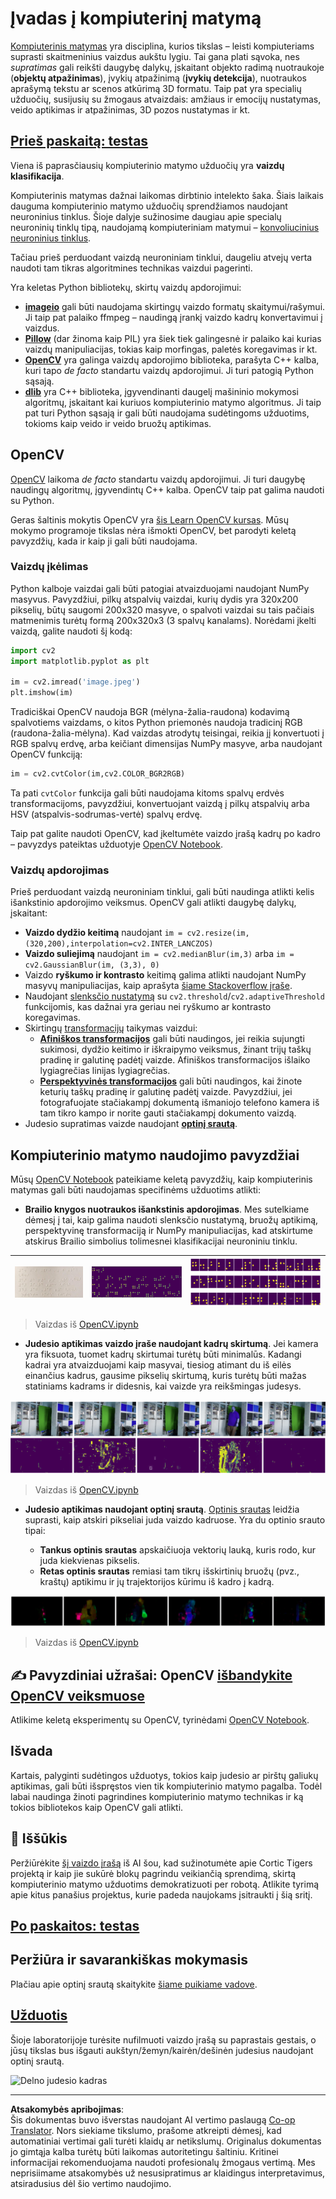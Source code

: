 <!--
CO_OP_TRANSLATOR_METADATA:
{
  "original_hash": "4bedc8e702db17260cfe824d58b6cfd4",
  "translation_date": "2025-08-31T17:39:17+00:00",
  "source_file": "lessons/4-ComputerVision/06-IntroCV/README.md",
  "language_code": "lt"
}
-->
# Įvadas į kompiuterinį matymą

[Kompiuterinis matymas](https://wikipedia.org/wiki/Computer_vision) yra disciplina, kurios tikslas – leisti kompiuteriams suprasti skaitmeninius vaizdus aukštu lygiu. Tai gana plati sąvoka, nes *supratimas* gali reikšti daugybę dalykų, įskaitant objekto radimą nuotraukoje (**objektų atpažinimas**), įvykių atpažinimą (**įvykių detekcija**), nuotraukos aprašymą tekstu ar scenos atkūrimą 3D formatu. Taip pat yra specialių užduočių, susijusių su žmogaus atvaizdais: amžiaus ir emocijų nustatymas, veido aptikimas ir atpažinimas, 3D pozos nustatymas ir kt.

## [Prieš paskaitą: testas](https://red-field-0a6ddfd03.1.azurestaticapps.net/quiz/106)

Viena iš paprasčiausių kompiuterinio matymo užduočių yra **vaizdų klasifikacija**.

Kompiuterinis matymas dažnai laikomas dirbtinio intelekto šaka. Šiais laikais dauguma kompiuterinio matymo užduočių sprendžiamos naudojant neuroninius tinklus. Šioje dalyje sužinosime daugiau apie specialų neuroninių tinklų tipą, naudojamą kompiuteriniam matymui – [konvoliucinius neuroninius tinklus](../07-ConvNets/README.md).

Tačiau prieš perduodant vaizdą neuroniniam tinklui, daugeliu atvejų verta naudoti tam tikras algoritmines technikas vaizdui pagerinti.

Yra keletas Python bibliotekų, skirtų vaizdų apdorojimui:

* **[imageio](https://imageio.readthedocs.io/en/stable/)** gali būti naudojama skirtingų vaizdo formatų skaitymui/rašymui. Ji taip pat palaiko ffmpeg – naudingą įrankį vaizdo kadrų konvertavimui į vaizdus.
* **[Pillow](https://pillow.readthedocs.io/en/stable/index.html)** (dar žinoma kaip PIL) yra šiek tiek galingesnė ir palaiko kai kurias vaizdų manipuliacijas, tokias kaip morfingas, paletės koregavimas ir kt.
* **[OpenCV](https://opencv.org/)** yra galinga vaizdų apdorojimo biblioteka, parašyta C++ kalba, kuri tapo *de facto* standartu vaizdų apdorojimui. Ji turi patogią Python sąsają.
* **[dlib](http://dlib.net/)** yra C++ biblioteka, įgyvendinanti daugelį mašininio mokymosi algoritmų, įskaitant kai kuriuos kompiuterinio matymo algoritmus. Ji taip pat turi Python sąsają ir gali būti naudojama sudėtingoms užduotims, tokioms kaip veido ir veido bruožų aptikimas.

## OpenCV

[OpenCV](https://opencv.org/) laikoma *de facto* standartu vaizdų apdorojimui. Ji turi daugybę naudingų algoritmų, įgyvendintų C++ kalba. OpenCV taip pat galima naudoti su Python.

Geras šaltinis mokytis OpenCV yra [šis Learn OpenCV kursas](https://learnopencv.com/getting-started-with-opencv/). Mūsų mokymo programoje tikslas nėra išmokti OpenCV, bet parodyti keletą pavyzdžių, kada ir kaip ji gali būti naudojama.

### Vaizdų įkėlimas

Python kalboje vaizdai gali būti patogiai atvaizduojami naudojant NumPy masyvus. Pavyzdžiui, pilkų atspalvių vaizdai, kurių dydis yra 320x200 pikselių, būtų saugomi 200x320 masyve, o spalvoti vaizdai su tais pačiais matmenimis turėtų formą 200x320x3 (3 spalvų kanalams). Norėdami įkelti vaizdą, galite naudoti šį kodą:

```python
import cv2
import matplotlib.pyplot as plt

im = cv2.imread('image.jpeg')
plt.imshow(im)
```

Tradiciškai OpenCV naudoja BGR (mėlyna-žalia-raudona) kodavimą spalvotiems vaizdams, o kitos Python priemonės naudoja tradicinį RGB (raudona-žalia-mėlyna). Kad vaizdas atrodytų teisingai, reikia jį konvertuoti į RGB spalvų erdvę, arba keičiant dimensijas NumPy masyve, arba naudojant OpenCV funkciją:

```python
im = cv2.cvtColor(im,cv2.COLOR_BGR2RGB)
```

Ta pati `cvtColor` funkcija gali būti naudojama kitoms spalvų erdvės transformacijoms, pavyzdžiui, konvertuojant vaizdą į pilkų atspalvių arba HSV (atspalvis-sodrumas-vertė) spalvų erdvę.

Taip pat galite naudoti OpenCV, kad įkeltumėte vaizdo įrašą kadrų po kadro – pavyzdys pateiktas užduotyje [OpenCV Notebook](OpenCV.ipynb).

### Vaizdų apdorojimas

Prieš perduodant vaizdą neuroniniam tinklui, gali būti naudinga atlikti kelis išankstinio apdorojimo veiksmus. OpenCV gali atlikti daugybę dalykų, įskaitant:

* **Vaizdo dydžio keitimą** naudojant `im = cv2.resize(im, (320,200),interpolation=cv2.INTER_LANCZOS)`
* **Vaizdo suliejimą** naudojant `im = cv2.medianBlur(im,3)` arba `im = cv2.GaussianBlur(im, (3,3), 0)`
* Vaizdo **ryškumo ir kontrasto** keitimą galima atlikti naudojant NumPy masyvų manipuliacijas, kaip aprašyta [šiame Stackoverflow įraše](https://stackoverflow.com/questions/39308030/how-do-i-increase-the-contrast-of-an-image-in-python-opencv).
* Naudojant [slenksčio nustatymą](https://docs.opencv.org/4.x/d7/d4d/tutorial_py_thresholding.html) su `cv2.threshold`/`cv2.adaptiveThreshold` funkcijomis, kas dažnai yra geriau nei ryškumo ar kontrasto koregavimas.
* Skirtingų [transformacijų](https://docs.opencv.org/4.5.5/da/d6e/tutorial_py_geometric_transformations.html) taikymas vaizdui:
    - **[Afiniškos transformacijos](https://docs.opencv.org/4.5.5/d4/d61/tutorial_warp_affine.html)** gali būti naudingos, jei reikia sujungti sukimosi, dydžio keitimo ir iškraipymo veiksmus, žinant trijų taškų pradinę ir galutinę padėtį vaizde. Afiniškos transformacijos išlaiko lygiagrečias linijas lygiagrečias.
    - **[Perspektyvinės transformacijos](https://medium.com/analytics-vidhya/opencv-perspective-transformation-9edffefb2143)** gali būti naudingos, kai žinote keturių taškų pradinę ir galutinę padėtį vaizde. Pavyzdžiui, jei fotografuojate stačiakampį dokumentą išmaniojo telefono kamera iš tam tikro kampo ir norite gauti stačiakampį dokumento vaizdą.
* Judesio supratimas vaizde naudojant **[optinį srautą](https://docs.opencv.org/4.5.5/d4/dee/tutorial_optical_flow.html)**.

## Kompiuterinio matymo naudojimo pavyzdžiai

Mūsų [OpenCV Notebook](OpenCV.ipynb) pateikiame keletą pavyzdžių, kaip kompiuterinis matymas gali būti naudojamas specifinėms užduotims atlikti:

* **Brailio knygos nuotraukos išankstinis apdorojimas**. Mes sutelkiame dėmesį į tai, kaip galima naudoti slenksčio nustatymą, bruožų aptikimą, perspektyvinę transformaciją ir NumPy manipuliacijas, kad atskirtume atskirus Brailio simbolius tolimesnei klasifikacijai neuroniniu tinklu.

![Brailio vaizdas](../../../../../translated_images/braille.341962ff76b1bd7044409371d3de09ced5028132aef97344ea4b7468c1208126.lt.jpeg) | ![Apdorotas Brailio vaizdas](../../../../../translated_images/braille-result.46530fea020b03c76aac532d7d6eeef7f6fb35b55b1001cd21627907dabef3ed.lt.png) | ![Brailio simboliai](../../../../../translated_images/braille-symbols.0159185ab69d533909dc4d7d26a1971b51401c6a80eb3a5584f250ea880af88b.lt.png)
----|-----|-----

> Vaizdas iš [OpenCV.ipynb](OpenCV.ipynb)

* **Judesio aptikimas vaizdo įraše naudojant kadrų skirtumą**. Jei kamera yra fiksuota, tuomet kadrų skirtumai turėtų būti minimalūs. Kadangi kadrai yra atvaizduojami kaip masyvai, tiesiog atimant du iš eilės einančius kadrus, gausime pikselių skirtumą, kuris turėtų būti mažas statiniams kadrams ir didesnis, kai vaizde yra reikšmingas judesys.

![Vaizdo kadrų ir skirtumų vaizdas](../../../../../translated_images/frame-difference.706f805491a0883c938e16447bf5eb2f7d69e812c7f743cbe7d7c7645168f81f.lt.png)

> Vaizdas iš [OpenCV.ipynb](OpenCV.ipynb)

* **Judesio aptikimas naudojant optinį srautą**. [Optinis srautas](https://docs.opencv.org/3.4/d4/dee/tutorial_optical_flow.html) leidžia suprasti, kaip atskiri pikseliai juda vaizdo kadruose. Yra du optinio srauto tipai:

   - **Tankus optinis srautas** apskaičiuoja vektorių lauką, kuris rodo, kur juda kiekvienas pikselis.
   - **Retas optinis srautas** remiasi tam tikrų išskirtinių bruožų (pvz., kraštų) aptikimu ir jų trajektorijos kūrimu iš kadro į kadrą.

![Optinio srauto vaizdas](../../../../../translated_images/optical.1f4a94464579a83a10784f3c07fe7228514714b96782edf50e70ccd59d2d8c4f.lt.png)

> Vaizdas iš [OpenCV.ipynb](OpenCV.ipynb)

## ✍️ Pavyzdiniai užrašai: OpenCV [išbandykite OpenCV veiksmuose](OpenCV.ipynb)

Atlikime keletą eksperimentų su OpenCV, tyrinėdami [OpenCV Notebook](OpenCV.ipynb).

## Išvada

Kartais, palyginti sudėtingos užduotys, tokios kaip judesio ar pirštų galiukų aptikimas, gali būti išspręstos vien tik kompiuterinio matymo pagalba. Todėl labai naudinga žinoti pagrindines kompiuterinio matymo technikas ir ką tokios bibliotekos kaip OpenCV gali atlikti.

## 🚀 Iššūkis

Peržiūrėkite [šį vaizdo įrašą](https://docs.microsoft.com/shows/ai-show/ai-show--2021-opencv-ai-competition--grand-prize-winners--cortic-tigers--episode-32?WT.mc_id=academic-77998-cacaste) iš AI šou, kad sužinotumėte apie Cortic Tigers projektą ir kaip jie sukūrė blokų pagrindu veikiančią sprendimą, skirtą kompiuterinio matymo užduotims demokratizuoti per robotą. Atlikite tyrimą apie kitus panašius projektus, kurie padeda naujokams įsitraukti į šią sritį.

## [Po paskaitos: testas](https://red-field-0a6ddfd03.1.azurestaticapps.net/quiz/206)

## Peržiūra ir savarankiškas mokymasis

Plačiau apie optinį srautą skaitykite [šiame puikiame vadove](https://learnopencv.com/optical-flow-in-opencv/).

## [Užduotis](lab/README.md)

Šioje laboratorijoje turėsite nufilmuoti vaizdo įrašą su paprastais gestais, o jūsų tikslas bus išgauti aukštyn/žemyn/kairėn/dešinėn judesius naudojant optinį srautą.

<img src="images/palm-movement.png" width="30%" alt="Delno judesio kadras"/>

---

**Atsakomybės apribojimas**:  
Šis dokumentas buvo išverstas naudojant AI vertimo paslaugą [Co-op Translator](https://github.com/Azure/co-op-translator). Nors siekiame tikslumo, prašome atkreipti dėmesį, kad automatiniai vertimai gali turėti klaidų ar netikslumų. Originalus dokumentas jo gimtąja kalba turėtų būti laikomas autoritetingu šaltiniu. Kritinei informacijai rekomenduojama naudoti profesionalų žmogaus vertimą. Mes neprisiimame atsakomybės už nesusipratimus ar klaidingus interpretavimus, atsiradusius dėl šio vertimo naudojimo.